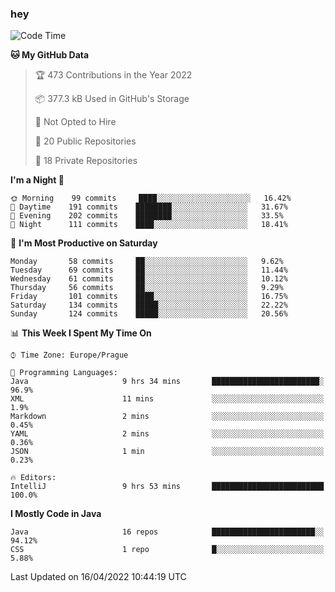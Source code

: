 ### hey

<!--START_SECTION:waka-->
![Code Time](http://img.shields.io/badge/Code%20Time-635%20hrs%2016%20mins-blue)

**🐱 My GitHub Data** 

> 🏆 473 Contributions in the Year 2022
 > 
> 📦 377.3 kB Used in GitHub's Storage 
 > 
> 🚫 Not Opted to Hire
 > 
> 📜 20 Public Repositories 
 > 
> 🔑 18 Private Repositories  
 > 
**I'm a Night 🦉** 

```text
🌞 Morning    99 commits     ████░░░░░░░░░░░░░░░░░░░░░   16.42% 
🌆 Daytime    191 commits    ████████░░░░░░░░░░░░░░░░░   31.67% 
🌃 Evening    202 commits    ████████░░░░░░░░░░░░░░░░░   33.5% 
🌙 Night      111 commits    ████░░░░░░░░░░░░░░░░░░░░░   18.41%

```
📅 **I'm Most Productive on Saturday** 

```text
Monday       58 commits     ██░░░░░░░░░░░░░░░░░░░░░░░   9.62% 
Tuesday      69 commits     ██░░░░░░░░░░░░░░░░░░░░░░░   11.44% 
Wednesday    61 commits     ██░░░░░░░░░░░░░░░░░░░░░░░   10.12% 
Thursday     56 commits     ██░░░░░░░░░░░░░░░░░░░░░░░   9.29% 
Friday       101 commits    ████░░░░░░░░░░░░░░░░░░░░░   16.75% 
Saturday     134 commits    █████░░░░░░░░░░░░░░░░░░░░   22.22% 
Sunday       124 commits    █████░░░░░░░░░░░░░░░░░░░░   20.56%

```


📊 **This Week I Spent My Time On** 

```text
⌚︎ Time Zone: Europe/Prague

💬 Programming Languages: 
Java                     9 hrs 34 mins       ████████████████████████░   96.9% 
XML                      11 mins             ░░░░░░░░░░░░░░░░░░░░░░░░░   1.9% 
Markdown                 2 mins              ░░░░░░░░░░░░░░░░░░░░░░░░░   0.45% 
YAML                     2 mins              ░░░░░░░░░░░░░░░░░░░░░░░░░   0.36% 
JSON                     1 min               ░░░░░░░░░░░░░░░░░░░░░░░░░   0.23%

🔥 Editors: 
IntelliJ                 9 hrs 53 mins       █████████████████████████   100.0%

```

**I Mostly Code in Java** 

```text
Java                     16 repos            ███████████████████████░░   94.12% 
CSS                      1 repo              █░░░░░░░░░░░░░░░░░░░░░░░░   5.88%

```



 Last Updated on 16/04/2022 10:44:19 UTC
<!--END_SECTION:waka-->
